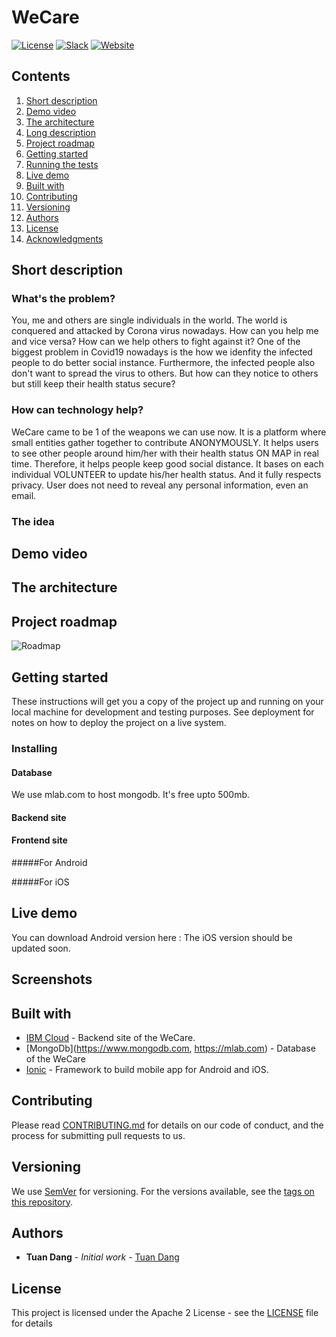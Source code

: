 # WeCare

[![License](https://img.shields.io/badge/License-Apache2-blue.svg)](https://www.apache.org/licenses/LICENSE-2.0) [![Slack](https://img.shields.io/badge/Join-Slack-blue)](https://callforcode.org/slack) [![Website](https://img.shields.io/badge/View-Website-blue)](https://github.com/dangtuan21/wecare-ibm)

## Contents

1. [Short description](#short-description)
1. [Demo video](#demo-video)
1. [The architecture](#the-architecture)
1. [Long description](#long-description)
1. [Project roadmap](#project-roadmap)
1. [Getting started](#getting-started)
1. [Running the tests](#running-the-tests)
1. [Live demo](#live-demo)
1. [Built with](#built-with)
1. [Contributing](#contributing)
1. [Versioning](#versioning)
1. [Authors](#authors)
1. [License](#license)
1. [Acknowledgments](#acknowledgments)

## Short description

### What's the problem?

You, me and others are single individuals in the world. The world is conquered and attacked by Corona virus nowadays. How can you help me and vice versa? How can we help others to fight against it? 
One of the biggest problem in Covid19 nowadays is the how we idenfity the infected people to do better social instance. Furthermore, the infected people also don't want to spread the virus to others. But how can they notice to others but still keep their health status secure?

### How can technology help?

WeCare came to be 1 of the weapons we can use now. It is a platform where small entities gather together to contribute ANONYMOUSLY. It helps users to see other people around him/her with their health status ON MAP in real time. Therefore, it helps people keep good social distance. It bases on each individual VOLUNTEER to update his/her health status. And it fully respects privacy. User does not need to reveal any personal information, even an email. 

### The idea


## Demo video


## The architecture


## Project roadmap

![Roadmap](roadmap.jpg)

## Getting started

These instructions will get you a copy of the project up and running on your local machine for development and testing purposes. See deployment for notes on how to deploy the project on a live system.

### Installing

#### Database
We use mlab.com to host mongodb. It's free upto 500mb. 

#### Backend site
#### Frontend site
#####For Android 

#####For iOS

## Live demo

You can download Android version here : 
The iOS version should be updated soon.

## Screenshots


## Built with

- [IBM Cloud](https://cloud.ibm.com) - Backend site of the WeCare.
- [MongoDb](https://www.mongodb.com, https://mlab.com) - Database of the WeCare
- [Ionic](https://ionicframework.com/) - Framework to build mobile app for Android and iOS.

## Contributing

Please read [CONTRIBUTING.md](CONTRIBUTING.md) for details on our code of conduct, and the process for submitting pull requests to us.

## Versioning

We use [SemVer](http://semver.org/) for versioning. For the versions available, see the [tags on this repository](https://github.com/your/project/tags).

## Authors

- **Tuan Dang** - _Initial work_ - [Tuan Dang](https://github.com/dangtuan21/)

## License

This project is licensed under the Apache 2 License - see the [LICENSE](LICENSE) file for details

